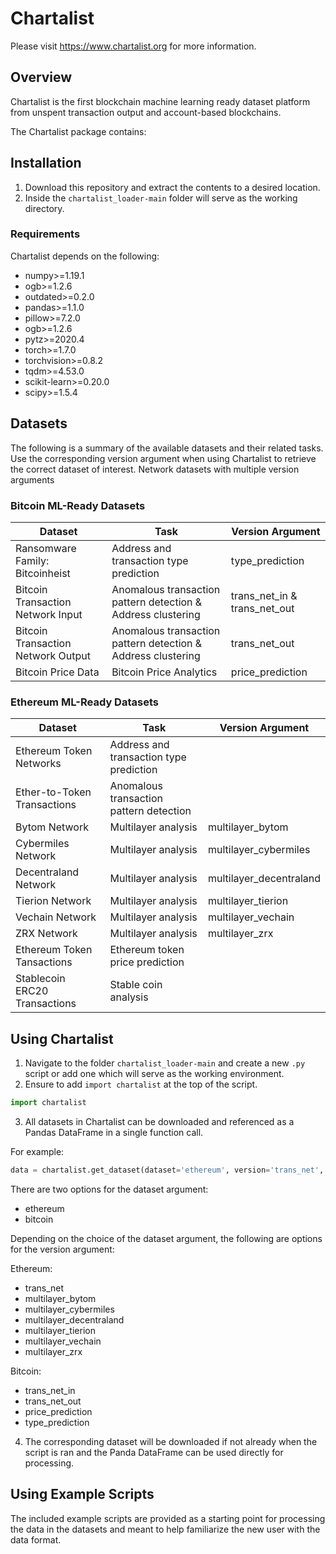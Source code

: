 # Chartalist
Please visit https://www.chartalist.org for more information.

## Overview
Chartalist is the first blockchain machine learning ready dataset platform from unspent transaction output and account-based blockchains.

The Chartalist package contains:

## Installation
1. Download this repository and extract the contents to a desired location.
2. Inside the `chartalist_loader-main` folder will serve as the working directory.

### Requirements
Chartalist depends on the following:

-	numpy>=1.19.1
-	ogb>=1.2.6
-	outdated>=0.2.0
-	pandas>=1.1.0
-	pillow>=7.2.0
-	ogb>=1.2.6
-	pytz>=2020.4
-	torch>=1.7.0
-	torchvision>=0.8.2
-	tqdm>=4.53.0
-	scikit-learn>=0.20.0
-	scipy>=1.5.4


## Datasets

The following is a summary of the available datasets and their related tasks.  Use the corresponding version argument when using Chartalist to retrieve the correct dataset of interest.  Network datasets with multiple version arguments 

### Bitcoin ML-Ready Datasets
| Dataset                                      | Task                                                         | Version Argument                                |
| -------------------------------------------- | ------------------------------------------------------------ | ------------------------------------------------|
| Ransomware Family: Bitcoinheist              | Address and transaction type prediction                      | type_prediction                                 |       
| Bitcoin Transaction Network Input            | Anomalous transaction pattern detection & Address clustering | trans_net_in & trans_net_out                    |
| Bitcoin Transaction Network Output           | Anomalous transaction pattern detection & Address clustering | trans_net_out                                   |
| Bitcoin Price Data                           | Bitcoin Price Analytics                                      | price_prediction                                |

### Ethereum ML-Ready Datasets
| Dataset                                      | Task                                                         | Version Argument                                |
| -------------------------------------------- | ------------------------------------------------------------ | ------------------------------------------------|
| Ethereum Token Networks                      | Address and transaction type prediction                      |                                                 |       
| Ether-to-Token Transactions                  | Anomalous transaction pattern detection                      |                                                 |
| Bytom Network                                | Multilayer analysis                                          | multilayer_bytom                                |
| Cybermiles Network                           | Multilayer analysis                                          | multilayer_cybermiles                           |
| Decentraland Network                         | Multilayer analysis                                          | multilayer_decentraland                         |
| Tierion Network                              | Multilayer analysis                                          | multilayer_tierion                              |
| Vechain Network                              | Multilayer analysis                                          | multilayer_vechain                              |
| ZRX Network                                  | Multilayer analysis                                          | multilayer_zrx                                  |
| Ethereum Token Tansactions                   | Ethereum token price prediction                              |                                                 |
| Stablecoin ERC20 Transactions                | Stable coin analysis                                         |                                                 |

## Using Chartalist
1. Navigate to the folder `chartalist_loader-main` and create a new `.py` script or add one which will serve as the working environment.
2. Ensure to add `import chartalist` at the top of the script.
```py 
import chartalist 
```
3. All datasets in Chartalist can be downloaded and referenced as a Pandas DataFrame in a single function call.

For example:


```py
data = chartalist.get_dataset(dataset='ethereum', version='trans_net', download=True, data_frame=True)
```
There are two options for the dataset argument:
- ethereum
- bitcoin  

Depending on the choice of the dataset argument, the following are options for the version argument:

Ethereum:
- trans_net
- multilayer_bytom
- multilayer_cybermiles
- multilayer_decentraland
- multilayer_tierion
- multilayer_vechain
- multilayer_zrx  

Bitcoin:
- trans_net_in
- trans_net_out
- price_prediction
- type_prediction

4. The corresponding dataset will be downloaded if not already when the script is ran and the Panda DataFrame can be used directly for processing.

## Using Example Scripts

The included example scripts are provided as a starting point for processing the data in the datasets and meant to help familiarize the new user with the data format.
